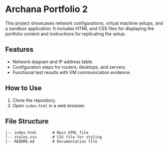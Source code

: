 # Archana Portfolio 2

This project showcases network configurations, virtual machine setups, and a sandbox application. It includes HTML and CSS files for displaying the portfolio content and instructions for replicating the setup.

## Features
- Network diagram and IP address table.
- Configuration steps for routers, desktops, and servers.
- Functional test results with VM communication evidence.

## How to Use
1. Clone the repository.
2. Open `index.html` in a web browser.

## File Structure
```
|-- index.html       # Main HTML file
|-- styles.css       # CSS file for styling
|-- README.md        # Documentation file
